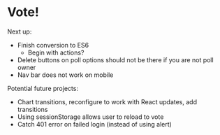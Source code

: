 # Vote!

Next up:

* Finish conversion to ES6
	* Begin with actions?
* Delete buttons on poll options should not be there if you are not poll owner
* Nav bar does not work on mobile

Potential future projects:

* Chart transitions, reconfigure to work with React updates, add transitions
* Using sessionStorage allows user to reload to vote
* Catch 401 error on failed login (instead of using alert)
